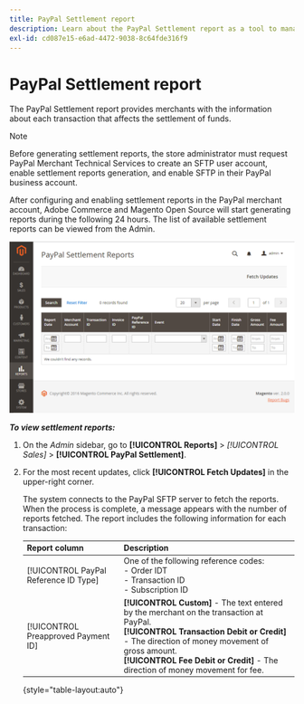 ```yaml
---
title: PayPal Settlement report
description: Learn about the PayPal Settlement report as a tool to manage PayPal transactions.
exl-id: cd087e15-e6ad-4472-9038-8c64fde316f9
---
```

# PayPal Settlement report

The PayPal Settlement report provides merchants with the information about each transaction that affects the settlement of funds.

>[!NOTE]
>
>Before generating settlement reports, the store administrator must request PayPal Merchant Technical Services to create an SFTP user account, enable settlement reports generation, and enable SFTP in their PayPal business account.

After configuring and enabling settlement reports in the PayPal merchant account, Adobe Commerce and Magento Open Source will start generating reports during the following 24 hours. The list of available settlement reports can be viewed from the Admin.

![PayPal Settlement Reports](./assets/reports-sales-paypal-settlement.png)<!-- zoom -->

**_To view settlement reports:_**

1. On the _Admin_ sidebar, go to **[!UICONTROL Reports]** > _[!UICONTROL Sales]_ > **[!UICONTROL PayPal Settlement]**.

1. For the most recent updates, click **[!UICONTROL Fetch Updates]** in the upper-right corner.

   The system connects to the PayPal SFTP server to fetch the reports. When the process is complete, a message appears with the number of reports fetched. The report includes the following information for each transaction:

   |Report column | Description |
   | ------------ | ----------- |
   | [!UICONTROL PayPal Reference ID Type] | One of the following reference codes:<br/>- Order IDT<br/>- Transaction ID<br/>- Subscription ID |
   | [!UICONTROL Preapproved Payment ID] | **[!UICONTROL Custom]** - The text entered by the merchant on the transaction at PayPal.<br/>**[!UICONTROL Transaction Debit or Credit]** - The direction of money movement of gross amount.<br/>**[!UICONTROL Fee Debit or Credit]** - The direction of money movement for fee. |

   {style="table-layout:auto"}
